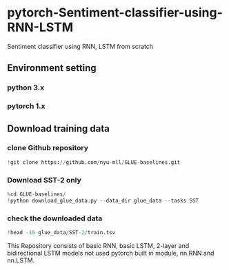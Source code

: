 # pytorch-Sentiment-classifier-using-RNN-LSTM
Sentiment classifier using RNN, LSTM from scratch

## Environment setting
### python 3.x
### pytorch 1.x


## Download training data

### clone Github repository
```python
!git clone https://github.com/nyu-mll/GLUE-baselines.git
```

### Download SST-2 only
```python
%cd GLUE-baselines/
!python download_glue_data.py --data_dir glue_data --tasks SST
```

### check the downloaded data
```python
!head -10 glue_data/SST-2/train.tsv
```

This Repository consists of basic RNN, basic LSTM, 2-layer and bidirectional LSTM models not used pytorch built in module, nn.RNN and nn.LSTM.
